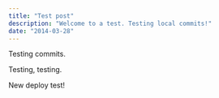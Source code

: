 ```yaml
---
title: "Test post"
description: "Welcome to a test. Testing local commits!"
date: "2014-03-28"
---
```

Testing commits.

Testing, testing.

New deploy test!
